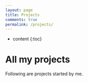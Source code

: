 ```yaml
---
layout: page
title: Projects
comments: true
permalink: /projects/
---
```


* content
{:toc}

# All my projects
Following are projects started by me. 


